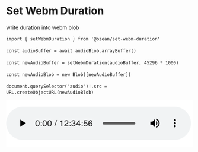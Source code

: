 # Set Webm Duration

write duration into webm blob

```
import { setWebmDuration } from '@ozean/set-webm-duration'

const audioBuffer = await audioBlob.arrayBuffer()

const newAudioBuffer = setWebmDuration(audioBuffer, 45296 * 1000)

const newAudioBlob = new Blob([newAudioBuffer])

document.querySelector("audio")!.src = URL.createObjectURL(newAudioBlob)
```

![](./img.png)
